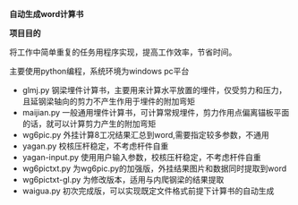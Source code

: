 **自动生成word计算书**

**项目目的**

将工作中简单重复的任务用程序实现，提高工作效率，节省时间。

主要使用python编程，系统环境为windows pc平台




* glmj.py 钢梁埋件计算书，主要用来计算水平放置的埋件，仅受剪力和压力，且延钢梁轴向的剪力不产生作用于埋件的附加弯矩
* maijian.py 一般通用埋件计算书，可计算常规埋件，剪力作用点偏离锚板平面的话，就可以计算剪力产生的附加弯矩
* wg6pic.py 外挂计算8工况结果汇总到word,需要指定较多参数，不通用
* yagan.py 校核压杆稳定，不考虑杆件自重
* yagan-input.py 使用用户输入参数，校核压杆稳定，不考虑杆件自重
* wg6pictxt.py 为wg6pic.py的加强版，外挂结果图片和数据同时提取到word
* wg6pictxt-gl.py 为修改版本，适用与内爬钢梁的结果提取
* waigua.py 初次完成版，可以实现既定文件格式前提下计算书的自动生成